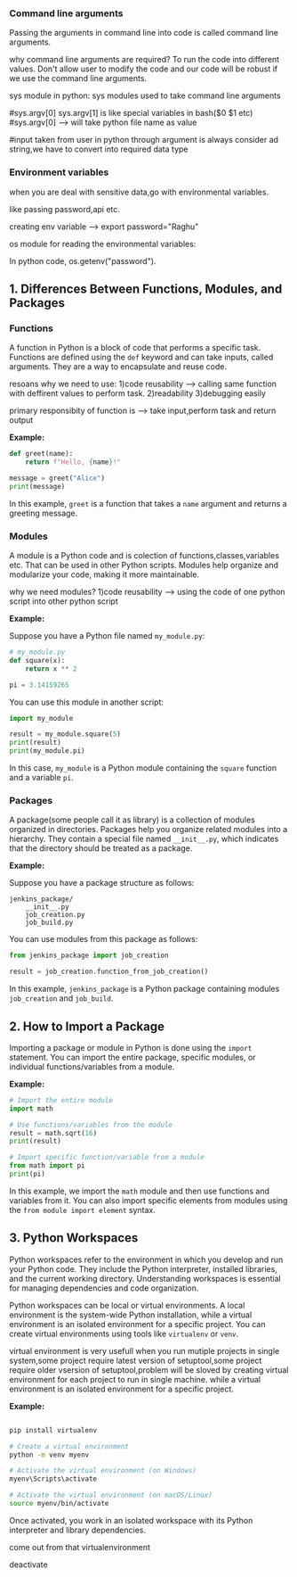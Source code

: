 ### Command line arguments

Passing the arguments in command line into code is called command line arguments.

why command line arguments are required?
To run the code into different values. Don't allow user to modify the code and our code will be robust if we use the command line arguments.


sys module in python: sys modules used to take command line arguments

#sys.argv[0] sys.argv[1] is like special variables in bash($0 $1 etc)
#sys.argv[0] --> will take python file name as value

#input taken from user in python through argument is always consider ad string,we have to convert into required data type

### Environment variables

when you are deal with sensitive data,go with environmental variables.

like passing password,api etc.

creating env variable --> export password="Raghu"

os module for reading the environmental variables:

In python code, os.getenv("password").



## 1. Differences Between Functions, Modules, and Packages

### Functions

A function in Python is a block of code that performs a specific task. Functions are defined using the `def` keyword and can take inputs, called arguments. They are a way to encapsulate and reuse code.

resoans why we need to use:
1)code reusability --> calling same function with deffirent values to perform task.
2)readability
3)debugging easily

primary responsibity of function is --> take input,perform task and return output

**Example:**

```python
def greet(name):
    return f"Hello, {name}!"

message = greet("Alice")
print(message)
```

In this example, `greet` is a function that takes a `name` argument and returns a greeting message.

### Modules

A module is a Python code and is colection of functions,classes,variables etc. 
That can be used in other Python scripts. Modules help organize and modularize your code, making it more maintainable.

why we need modules?
1)code reusability --> using the code of one python script into other python script

**Example:**

Suppose you have a Python file named `my_module.py`:

```python
# my_module.py
def square(x):
    return x ** 2

pi = 3.14159265
```

You can use this module in another script:

```python
import my_module

result = my_module.square(5)
print(result)
print(my_module.pi)
```

In this case, `my_module` is a Python module containing the `square` function and a variable `pi`.

### Packages

A package(some people call it as library) is a collection of modules organized in directories. Packages help you organize related modules into a hierarchy. They contain a special file named `__init__.py`, which indicates that the directory should be treated as a package.

**Example:**

Suppose you have a package structure as follows:

```
jenkins_package/
    __init__.py
    job_creation.py
    job_build.py
```

You can use modules from this package as follows:

```python
from jenkins_package import job_creation

result = job_creation.function_from_job_creation()
```

In this example, `jenkins_package` is a Python package containing modules `job_creation` and `job_build`.

## 2. How to Import a Package

Importing a package or module in Python is done using the `import` statement. You can import the entire package, specific modules, or individual functions/variables from a module.

**Example:**

```python
# Import the entire module
import math

# Use functions/variables from the module
result = math.sqrt(16)
print(result)

# Import specific function/variable from a module
from math import pi
print(pi)
```

In this example, we import the `math` module and then use functions and variables from it. You can also import specific elements from modules using the `from module import element` syntax.

## 3. Python Workspaces

Python workspaces refer to the environment in which you develop and run your Python code. They include the Python interpreter, installed libraries, and the current working directory. Understanding workspaces is essential for managing dependencies and code organization.

Python workspaces can be local or virtual environments. A local environment is the system-wide Python installation, while a virtual environment is an isolated environment for a specific project. You can create virtual environments using tools like `virtualenv` or `venv`.

virtual environment is very usefull when you run mutiple projects in single system,some project require latest version of setuptool,some project require older vsersion of setuptool,problem will be sloved by creating virtual environment for each project to run in single machine.
while a virtual environment is an isolated environment for a specific project.


**Example:**

```bash

pip install virtualenv

# Create a virtual environment
python -m venv myenv

# Activate the virtual environment (on Windows)
myenv\Scripts\activate

# Activate the virtual environment (on macOS/Linux)
source myenv/bin/activate
```

Once activated, you work in an isolated workspace with its Python interpreter and library dependencies.

come out from that virtualenvironment

deactivate
